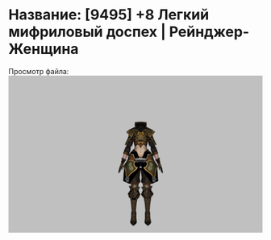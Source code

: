 # Название: [9495] +8 Легкий мифриловый доспех | Рейнджер-Женщина

Просмотр файла:
![p030021.png](p030021.png)